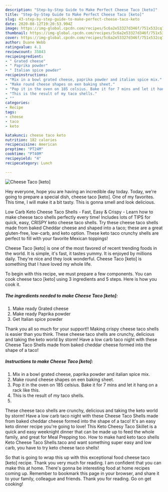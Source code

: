 ```yaml
---
description: "Step-by-Step Guide to Make Perfect Cheese Taco [keto]"
title: "Step-by-Step Guide to Make Perfect Cheese Taco [keto]"
slug: 43-step-by-step-guide-to-make-perfect-cheese-taco-keto
date: 2020-08-12T19:20:53.994Z
image: https://img-global.cpcdn.com/recipes/5c6a2e53327d346f/751x532cq70/cheese-taco-keto-recipe-main-photo.jpg
thumbnail: https://img-global.cpcdn.com/recipes/5c6a2e53327d346f/751x532cq70/cheese-taco-keto-recipe-main-photo.jpg
cover: https://img-global.cpcdn.com/recipes/5c6a2e53327d346f/751x532cq70/cheese-taco-keto-recipe-main-photo.jpg
author: Duane Webb
ratingvalue: 4.1
reviewcount: 35843
recipeingredient:
- " Grated cheese"
- " Paprika powder"
- " Italian spice powder"
recipeinstructions:
- "Mix in a bowl grated cheese, paprika powder and italian spice mix."
- "Make round cheese shapes on een baking sheet."
- "Pop it in the oven on 185 celsius. Bake it for 7 mins and let it hang on a rack like this."
- "This is the result of my taco shells."
- ""
categories:
- Recipe
tags:
- cheese
- taco
- keto

katakunci: cheese taco keto 
nutrition: 182 calories
recipecuisine: American
preptime: "PT24M"
cooktime: "PT40M"
recipeyield: "4"
recipecategory: Lunch

---
```



![Cheese Taco [keto]](https://img-global.cpcdn.com/recipes/5c6a2e53327d346f/751x532cq70/cheese-taco-keto-recipe-main-photo.jpg)

Hey everyone, hope you are having an incredible day today. Today, we're going to prepare a special dish, cheese taco [keto]. One of my favorites. This time, I will make it a bit tasty. This is gonna smell and look delicious.

Low Carb Keto Cheese Taco Shells - Fast, Easy &amp; Crispy - Learn how to make cheese taco shells perfectly every time! Includes lots of TIPS for quick, easy, CRISPY keto cheese taco shells. Try these cheese taco shells made from baked Cheddar cheese and shaped into a taco; these are a great gluten-free, low-carb, and keto option. These keto taco crunchy shells are perfect to fill with your favorite Mexican toppings!

Cheese Taco [keto] is one of the most favored of recent trending foods in the world. It is simple, it's fast, it tastes yummy. It is enjoyed by millions daily. They're nice and they look wonderful. Cheese Taco [keto] is something that I have loved my whole life.


To begin with this recipe, we must prepare a few components. You can cook cheese taco [keto] using 3 ingredients and 5 steps. Here is how you cook it.

<!--inarticleads1-->

##### The ingredients needed to make Cheese Taco [keto]:

1. Make ready  Grated cheese
1. Make ready  Paprika powder
1. Get  Italian spice powder


Thank you all so much for your support!! Making crispy cheese taco shells is easier than you think. These cheese taco shells are crunchy, delicious and taking the keto world by storm! Have a low carb taco night with these Cheese Taco Shells made from baked cheddar cheese formed into the shape of a taco! 

<!--inarticleads2-->

##### Instructions to make Cheese Taco [keto]:

1. Mix in a bowl grated cheese, paprika powder and italian spice mix.
1. Make round cheese shapes on een baking sheet.
1. Pop it in the oven on 185 celsius. Bake it for 7 mins and let it hang on a rack like this.
1. This is the result of my taco shells.
1. 


These cheese taco shells are crunchy, delicious and taking the keto world by storm! Have a low carb taco night with these Cheese Taco Shells made from baked cheddar cheese formed into the shape of a taco! It&#39;s an easy keto dinner recipe you&#39;re going to love! This Keto Cheesy Taco Skillet is a quick and easy weeknight dinner that can be made up to feed the whole family, and great for Meal Prepping too. How to make hard keto taco shells Keto Cheese Taco Shells.taco and want something super easy and low carb, you have to try keto cheese taco shells! 

So that is going to wrap this up with this exceptional food cheese taco [keto] recipe. Thank you very much for reading. I am confident that you can make this at home. There's gonna be interesting food at home recipes coming up. Remember to bookmark this page in your browser, and share it to your family, colleague and friends. Thank you for reading. Go on get cooking!
